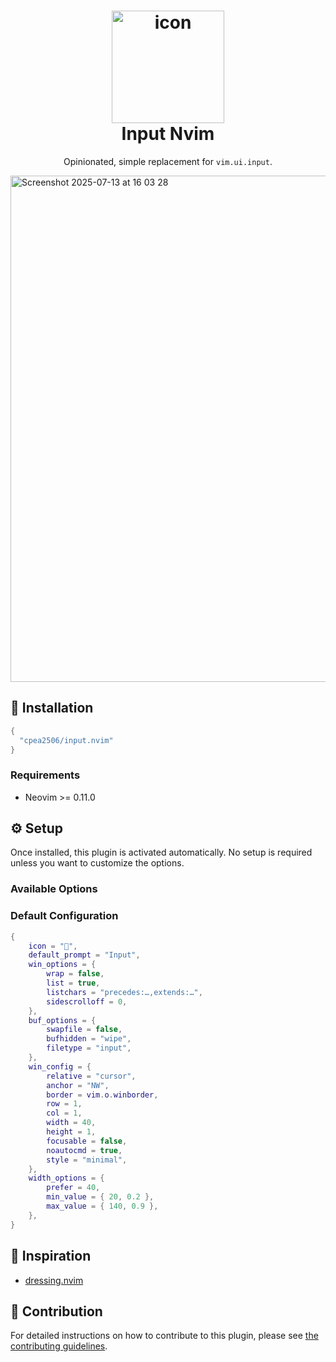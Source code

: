 <div align="center">
  <h1>
      <img width="180" alt="icon" src="https://github.com/user-attachments/assets/af30a095-bb46-4eed-b5b5-a7035439fe14"/>
      <br/>
      Input Nvim
  </h1>

Opinionated, simple replacement for `vim.ui.input`.

</div>

<img width="1427" height="810" alt="Screenshot 2025-07-13 at 16 03 28" src="https://github.com/user-attachments/assets/1af56862-26a6-425f-9bad-6b4dd7345fbc" />

## 🚀 Installation

```lua
{
  "cpea2506/input.nvim"
}
```

### Requirements

- Neovim >= 0.11.0

## ⚙️ Setup

Once installed, this plugin is activated automatically. No setup is required unless you want to customize the options.

### Available Options

### Default Configuration

```lua
{
    icon = "",
    default_prompt = "Input",
    win_options = {
        wrap = false,
        list = true,
        listchars = "precedes:…,extends:…",
        sidescrolloff = 0,
    },
    buf_options = {
        swapfile = false,
        bufhidden = "wipe",
        filetype = "input",
    },
    win_config = {
        relative = "cursor",
        anchor = "NW",
        border = vim.o.winborder,
        row = 1,
        col = 1,
        width = 40,
        height = 1,
        focusable = false,
        noautocmd = true,
        style = "minimal",
    },
    width_options = {
        prefer = 40,
        min_value = { 20, 0.2 },
        max_value = { 140, 0.9 },
    },
}
```

## :eyes: Inspiration

- [dressing.nvim](https://github.com/stevearc/dressing.nvim)

## :scroll: Contribution

For detailed instructions on how to contribute to this plugin, please see [the contributing guidelines](CONTRIBUTING.md).
